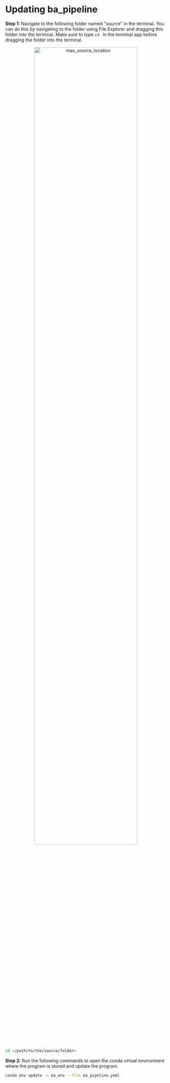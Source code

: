 # Updating ba_pipeline

**Step 1:**
Navigate to the following folder named "source" in the terminal.
You can do this by navigating to the folder using File Explorer and dragging this folder into the terminal. Make sure to type `cd ` in the terminal app before dragging the folder into the terminal.

<p align="center">
    <img src="../../figures/mac_source_location.png" alt="mac_source_location" title="mac_source_location" style="width:80%">
</p>

```zsh
cd </path/to/the/source/folder>
```

**Step 2:**
Run the following commands to open the conda virtual environment where the program is stored and update the program.

```zsh
conda env update -n ba_env --file ba_pipeline.yaml
```
